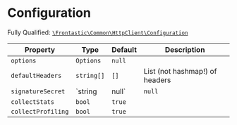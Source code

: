 #  Configuration

Fully Qualified: [`\Frontastic\Common\HttpClient\Configuration`](../../../src/php/HttpClient/Configuration.php)

Property|Type|Default|Description
--------|----|-------|-----------
`options`|`Options`|`null`|
`defaultHeaders`|`string[]`|`[]`|List (not hashmap!) of headers
`signatureSecret`|`string|null`|`null`|
`collectStats`|`bool`|`true`|
`collectProfiling`|`bool`|`true`|

